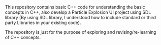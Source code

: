 This repository contains basic C++ code for understanding the basic concepts in C++, also develop a Particle Explosion UI project using SDL library (By using SDL library, I understood how to include standard or third party Libraries in your existing code).

The repository is just for the purpose of exploring and revising/re-learning of C++ concepts.
